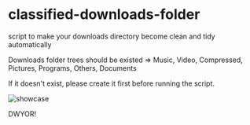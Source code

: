 # classified-downloads-folder
script to make your downloads directory become clean and tidy automatically

Downloads folder trees should be existed => Music, Video, Compressed, Pictures, Programs, Others, Documents

If it doesn't exist, please create it first before running the script.

![showcase](https://github.com/user-attachments/assets/52f9d85f-8bb5-470c-8311-c91dd9cbd052)

DWYOR!
